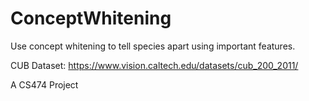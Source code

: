 # ConceptWhitening

Use concept whitening to tell species apart using important features.

CUB Dataset: https://www.vision.caltech.edu/datasets/cub_200_2011/ 

A CS474 Project
